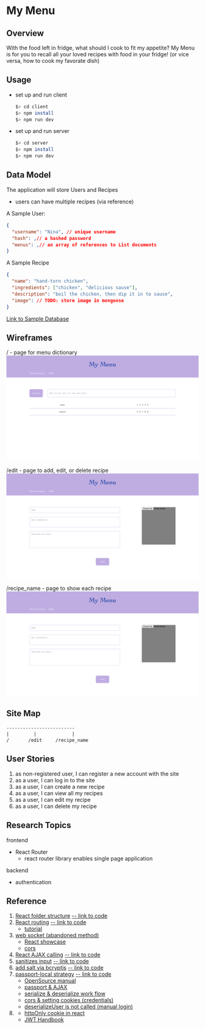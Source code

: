 # My Menu
## Overview
With the food left in fridge, what should I cook to fit my appetite?
My Menu is for you to recall all your loved recipes with food in your fridge! (or vice versa, how to cook my favorate dish)

## Usage
- set up and run client
  ```sh
  $> cd client
  $> npm install
  $> npm run dev
  ```

- set up and run server
  ```sh
  $> cd server
  $> npm install
  $> npm run dev
  ```

## Data Model
The application will store Users and Recipes
- users can have multiple recipes (via reference)

A Sample User: 
```json
{
  "username": "Nina", // unique username
  "hash": ,// a hashed password
  "menus": ,// an array of references to List documents
}
```
A Sample Recipe 
```json
{
  "name": "hand-torn chicken",
  "ingredients": ["chicken", "delicious sause"],
  "description": "boil the chicken, then dip it in to sause",
  "image": // TODO: store image in mongoose
}
```
[Link to Sample Database](./documentation/sampledb.mjs)

## Wireframes

/ - page for menu dictionary
![dictionary page](./documentation/dictionary-page.png)

/edit - page to add, edit, or delete recipe
![recipe edit page](./documentation/edit-page.png)

/recipe_name - page to show each recipe
![recipe show page](./documentation/edit-page.png)

## Site Map
```
-------------------------
|         |             |
/       /edit     /recipe_name
```

## User Stories
1. as non-registered user, I can register a new account with the site
2. as a user, I can log in to the site
3. as a user, I can create a new recipe
4. as a user, I can view all my recipes
5. as a user, I can edit my recipe
6. as a user, I can delete my recipe

## Research Topics
frontend
- React Router
  - react router library enables single page application

backend
- authentication

## Reference
1. [React folder structure](https://legacy.reactjs.org/docs/faq-structure.html) [-- link to code](./client/src/)
2. [React routing](https://reactrouter.com/en/main/start/overview) [-- link to code](./client/src/appRoutes.jsx)
    - [tutorial](https://www.youtube.com/watch?v=Ul3y1LXxzdU&t=634s)
3. [web socket (abandoned method)](https://socket.io/docs)
    - [React showcase](https://socket.io/how-to/use-with-react)
    - [cors](https://socket.io/docs/v4/handling-cors/)
4. [React AJAX calling](https://legacy.reactjs.org/docs/faq-ajax.html) [-- link to code](./client/src/auth/login.jsx)
5. [sanitizes input](https://www.npmjs.com/package/mongo-sanitize) [-- link to code](./server/src/app.mjs)
6. [add salt via bcryptjs](https://www.npmjs.com/package/bcryptjs) [-- link to code](./server/src/routes/auth.mjs)
7. [passport-local strategy](https://www.passportjs.org/concepts/authentication) [-- link to code](./server/src/routes/auth.mjs)
    - [OpenSource manual](https://github.com/jwalton/passport-api-docs#intro)
    - [passport & AJAX](https://itecnote.com/tecnote/jquery-ajax-call-to-passportjs-login-on-express-nodejs-framework/)
    - [serialize & deserialize work flow](https://stackoverflow.com/questions/27637609/understanding-passport-serialize-deserialize)
    - [cors & setting cookies (credentials)](https://github.com/jaredhanson/passport/issues/446)
    - [deserializeUser is not called (manual login)](https://stackoverflow.com/questions/57293115/passport-deserializeuser-not-being-called)
8. []()
    - [httpOnly cookie in react](https://stackoverflow.com/questions/68970499/how-to-get-http-only-cookie-in-react)
    - [JWT Handbook](https://auth0.com/resources/ebooks/jwt-handbook)
